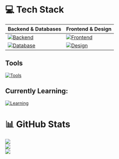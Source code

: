 # 💻 Tech Stack

| Backend & Databases | Frontend & Design |
|---------------------|-------------------|
| [![Backend](https://skillicons.dev/icons?i=python,django,redis)](https://skillicons.dev) | [![Frontend](https://skillicons.dev/icons?i=html,css)](https://skillicons.dev) |
| [![Database](https://skillicons.dev/icons?i=mysql,postgres)](https://skillicons.dev) | [![Design](https://skillicons.dev/icons?i=figma,ps)](https://skillicons.dev) |

## Tools
[![Tools](https://skillicons.dev/icons?i=git)](https://skillicons.dev)

## Currently Learning:
[![Learning](https://skillicons.dev/icons?i=vue)](https://skillicons.dev)  

# 📊 GitHub Stats
![](https://github-readme-stats.vercel.app/api?username=VasilyaNab&theme=blue_navy&hide_border=false&include_all_commits=false&count_private=true)  
![](https://github-readme-streak-stats.herokuapp.com/?user=VasilyaNab&theme=blue_navy&hide_border=false)  
![](https://github-readme-stats.vercel.app/api/top-langs/?username=VasilyaNab&theme=blue_navy&hide_border=false&include_all_commits=false&count_private=true&layout=compact)  

<!-- Proudly created with GPRM ( https://gprm.itsvg.in ) -->

